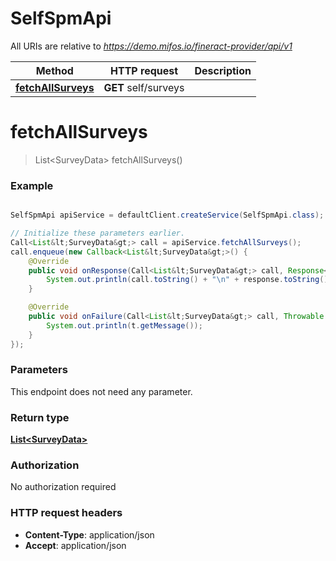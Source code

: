 # SelfSpmApi

All URIs are relative to *https://demo.mifos.io/fineract-provider/api/v1*

Method | HTTP request | Description
------------- | ------------- | -------------
[**fetchAllSurveys**](SelfSpmApi.md#fetchAllSurveys) | **GET** self/surveys | 


<a name="fetchAllSurveys"></a>
# **fetchAllSurveys**
> List&lt;SurveyData&gt; fetchAllSurveys()



### Example
```java

SelfSpmApi apiService = defaultClient.createService(SelfSpmApi.class);

// Initialize these parameters earlier.
Call<List&lt;SurveyData&gt;> call = apiService.fetchAllSurveys();
call.enqueue(new Callback<List&lt;SurveyData&gt;>() {
    @Override
    public void onResponse(Call<List&lt;SurveyData&gt;> call, Response<List&lt;SurveyData&gt;> response) {
        System.out.println(call.toString() + "\n" + response.toString());
    }

    @Override
    public void onFailure(Call<List&lt;SurveyData&gt;> call, Throwable t) {
        System.out.println(t.getMessage());
    }
});

```

### Parameters
This endpoint does not need any parameter.

### Return type

[**List&lt;SurveyData&gt;**](SurveyData.md)

### Authorization

No authorization required

### HTTP request headers

 - **Content-Type**: application/json
 - **Accept**: application/json


